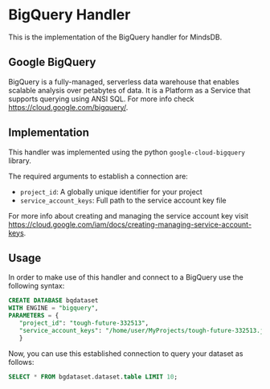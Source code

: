 # BigQuery Handler

This is the implementation of the BigQuery handler for MindsDB.

## Google BigQuery

BigQuery is a fully-managed, serverless data warehouse that enables scalable analysis over petabytes of data. It is a Platform as a Service that supports querying using ANSI SQL. For more info check https://cloud.google.com/bigquery/.

## Implementation

This handler was implemented using the python `google-cloud-bigquery` library.

The required arguments to establish a connection are:

* `project_id`:  A globally unique identifier for your project
* `service_account_keys`: Full path to the service account key file

For more info about creating and managing the service account key visit  https://cloud.google.com/iam/docs/creating-managing-service-account-keys.

## Usage

In order to make use of this handler and connect to a BigQuery use the following syntax:

```sql
CREATE DATABASE bqdataset
WITH ENGINE = "bigquery",
PARAMETERS = {
   "project_id": "tough-future-332513",
   "service_account_keys": "/home/user/MyProjects/tough-future-332513.json"
   }
```

Now, you can use this established connection to query your dataset as follows:

```sql
SELECT * FROM bgdataset.dataset.table LIMIT 10;
```
